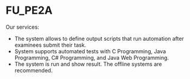 # FU_PE2A

Our services:
+ The system allows to define output scripts that run automation after examinees submit their task.
+ System supports automated tests with C Programming, Java Programming, C# Programming, and Java Web Programming.
+ The system is run and show result. The offline systems are recommended.




